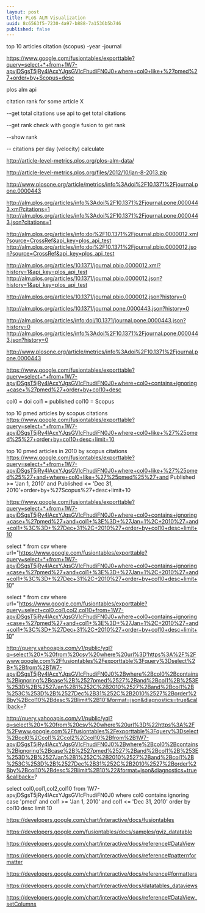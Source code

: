 ```yaml
--- 
layout: post
title: PLoS ALM Visualization
uuid: 8c6563f5-7230-4a97-b888-7a1536b5b746
published: false
---
```



top 10 articles
citation (scopus)
-year
-journal


https://www.google.com/fusiontables/exporttable?query=select+*+from+1W7-apvjDSgsT5jRy4lAcxYJgsGVIcFhudiFN0J0+where+col0+like+%27pmed%27+order+by+Scopus+desc







plos alm api

citation rank for some article X

--get total citations
use api to get total citations


--get rank
check with google fusion to get rank

--show rank

-- citations per day (velocity)
calculate







http://article-level-metrics.plos.org/plos-alm-data/


http://article-level-metrics.plos.org/files/2012/10/jan-8-2013.zip



http://www.plosone.org/article/metrics/info%3Adoi%2F10.1371%2Fjournal.pone.0000443

http://alm.plos.org/articles/info%3Adoi%2F10.1371%2Fjournal.pone.0000443.xml?citations=1
http://alm.plos.org/articles/info%3Adoi%2F10.1371%2Fjournal.pone.0000443.json?citations=1

http://alm.plos.org/articles/info:doi%2F10.1371%2Fjournal.pbio.0000012.xml?source=CrossRef&api_key=plos_api_test
http://alm.plos.org/articles/info:doi%2F10.1371%2Fjournal.pbio.0000012.json?source=CrossRef&api_key=plos_api_test

http://alm.plos.org/articles/10.1371/journal.pbio.0000012.xml?history=1&api_key=plos_api_test
http://alm.plos.org/articles/10.1371/journal.pbio.0000012.json?history=1&api_key=plos_api_test

http://alm.plos.org/articles/10.1371/journal.pbio.0000012.json?history=0


http://alm.plos.org/articles/10.1371/journal.pone.0000443.json?history=0

http://alm.plos.org/articles/info:doi/10.1371/journal.pone.0000443.json?history=0
http://alm.plos.org/articles/info%3Adoi%2F10.1371%2Fjournal.pone.0000443.json?history=0






http://www.plosone.org/article/metrics/info%3Adoi%2F10.1371%2Fjournal.pone.0000443




https://www.google.com/fusiontables/exporttable?query=select+*+from+1W7-apvjDSgsT5jRy4lAcxYJgsGVIcFhudiFN0J0+where+col0+contains+ignoring+case+%27pmed%27+order+by+col10+desc




col0 = doi
col1 = published
col10 = Scopus


top 10 pmed articles by scopus citations
https://www.google.com/fusiontables/exporttable?query=select+*+from+1W7-apvjDSgsT5jRy4lAcxYJgsGVIcFhudiFN0J0+where+col0+like+%27%25pmed%25%27+order+by+col10+desc+limit+10

top 10 pmed articles in 2010 by scopus citations
https://www.google.com/fusiontables/exporttable?query=select+*+from+1W7-apvjDSgsT5jRy4lAcxYJgsGVIcFhudiFN0J0+where+col0+like+%27%25pmed%25%27+and+where+col0+like+%27%25pmed%25%27+and Published >= 'Jan 1, 2010' and Published <= 'Dec 31, 2010'+order+by+%27Scopus%27+desc+limit+10


https://www.google.com/fusiontables/exporttable?query=select+*+from+1W7-apvjDSgsT5jRy4lAcxYJgsGVIcFhudiFN0J0+where+col0+contains+ignoring+case+%27pmed%27+and+col1+%3E%3D+%27Jan+1%2C+2010%27+and+col1+%3C%3D+%27Dec+31%2C+2010%27+order+by+col10+desc+limit+10


select * from csv where url="https://www.google.com/fusiontables/exporttable?query=select+*+from+1W7-apvjDSgsT5jRy4lAcxYJgsGVIcFhudiFN0J0+where+col0+contains+ignoring+case+%27pmed%27+and+col1+%3E%3D+%27Jan+1%2C+2010%27+and+col1+%3C%3D+%27Dec+31%2C+2010%27+order+by+col10+desc+limit+10"

select * from csv where url="https://www.google.com/fusiontables/exporttable?query=select+col0,col1,col2,col10+from+1W7-apvjDSgsT5jRy4lAcxYJgsGVIcFhudiFN0J0+where+col0+contains+ignoring+case+%27pmed%27+and+col1+%3E%3D+%27Jan+1%2C+2010%27+and+col1+%3C%3D+%27Dec+31%2C+2010%27+order+by+col10+desc+limit+10"


http://query.yahooapis.com/v1/public/yql?q=select%20*%20from%20csv%20where%20url%3D'https%3A%2F%2Fwww.google.com%2Ffusiontables%2Fexporttable%3Fquery%3Dselect%2B*%2Bfrom%2B1W7-apvjDSgsT5jRy4lAcxYJgsGVIcFhudiFN0J0%2Bwhere%2Bcol0%2Bcontains%2Bignoring%2Bcase%2B%2527pmed%2527%2Band%2Bcol1%2B%253E%253D%2B%2527Jan%2B1%252C%2B2010%2527%2Band%2Bcol1%2B%253C%253D%2B%2527Dec%2B31%252C%2B2010%2527%2Border%2Bby%2Bcol10%2Bdesc%2Blimit%2B10'&format=json&diagnostics=true&callback=?

http://query.yahooapis.com/v1/public/yql?q=select%20*%20from%20csv%20where%20url%3D%22https%3A%2F%2Fwww.google.com%2Ffusiontables%2Fexporttable%3Fquery%3Dselect%2Bcol0%2Ccol1%2Ccol2%2Ccol10%2Bfrom%2B1W7-apvjDSgsT5jRy4lAcxYJgsGVIcFhudiFN0J0%2Bwhere%2Bcol0%2Bcontains%2Bignoring%2Bcase%2B%2527pmed%2527%2Band%2Bcol1%2B%253E%253D%2B%2527Jan%2B1%252C%2B2010%2527%2Band%2Bcol1%2B%253C%253D%2B%2527Dec%2B31%252C%2B2010%2527%2Border%2Bby%2Bcol10%2Bdesc%2Blimit%2B10%22&format=json&diagnostics=true&callback=?




select col0,col1,col2,col10 from 1W7-apvjDSgsT5jRy4lAcxYJgsGVIcFhudiFN0J0 where col0 contains ignoring case 'pmed' and col1 >= 'Jan 1, 2010' and col1 <= 'Dec 31, 2010' order by col10 desc limit 10






https://developers.google.com/chart/interactive/docs/fusiontables



https://developers.google.com/fusiontables/docs/samples/gviz_datatable


https://developers.google.com/chart/interactive/docs/reference#DataView

https://developers.google.com/chart/interactive/docs/reference#patternformatter

https://developers.google.com/chart/interactive/docs/reference#formatters


https://developers.google.com/chart/interactive/docs/datatables_dataviews

https://developers.google.com/chart/interactive/docs/reference#DataView_setColumns



